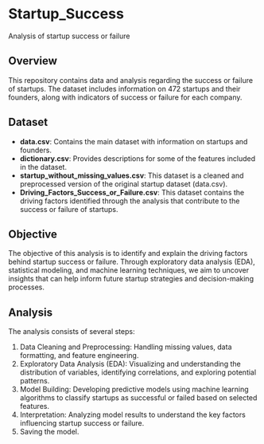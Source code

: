 # Startup_Success
Analysis of startup success or failure

## Overview
This repository contains data and analysis regarding the success or failure of startups. The dataset includes information on 472 startups and their founders, along with indicators of success or failure for each company.

## Dataset
- **data.csv**: Contains the main dataset with information on startups and founders.
- **dictionary.csv**: Provides descriptions for some of the features included in the dataset.
- **startup_without_missing_values.csv**: This dataset is a cleaned and preprocessed version of the original startup dataset (data.csv).
- **Driving_Factors_Success_or_Failure.csv**: This dataset contains the driving factors identified through the analysis that contribute to the success or failure of startups.

## Objective
The objective of this analysis is to identify and explain the driving factors behind startup success or failure. Through exploratory data analysis (EDA), statistical modeling, and machine learning techniques, we aim to uncover insights that can help inform future startup strategies and decision-making processes.

## Analysis
The analysis consists of several steps:
1. Data Cleaning and Preprocessing: Handling missing values, data formatting, and feature engineering.
2. Exploratory Data Analysis (EDA): Visualizing and understanding the distribution of variables, identifying correlations, and exploring potential patterns.
3. Model Building: Developing predictive models using machine learning algorithms to classify startups as successful or failed based on selected features.
4. Interpretation: Analyzing model results to understand the key factors influencing startup success or failure.
5. Saving the model.
